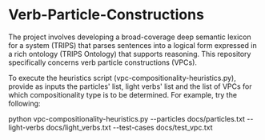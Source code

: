 # Verb-Particle-Constructions

The project involves developing a broad-coverage deep semantic lexicon for a system (TRIPS) that parses sentences into a logical form expressed in a rich ontology (TRIPS Ontology) that supports reasoning. This repository specifically concerns verb particle constructions (VPCs).

To execute the heuristics script (vpc-compositionality-heuristics.py), provide as inputs the particles' list, light verbs' list and the list of VPCs for which compositionality type is to be determined. For example, try the following: 

python vpc-compositionality-heuristics.py --particles docs/particles.txt --light-verbs docs/light_verbs.txt --test-cases docs/test_vpc.txt
